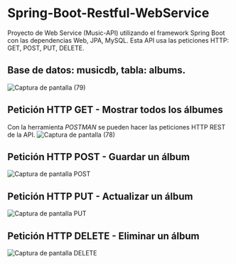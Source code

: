 # Spring-Boot-Restful-WebService
Proyecto de Web Service (Music-API) utilizando el framework Spring Boot con las dependencias Web, JPA, MySQL. Esta API usa las peticiones HTTP: GET, POST, PUT, DELETE.


## Base de datos: musicdb, tabla: albums.
![Captura de pantalla (79)](https://user-images.githubusercontent.com/76266019/117211829-1fdf0380-adbf-11eb-939f-f13438b0aa21.png)

## Petición HTTP GET - Mostrar todos los álbumes
Con la herramienta *POSTMAN* se pueden hacer las peticiones HTTP REST de la API.
![Captura de pantalla (78)](https://user-images.githubusercontent.com/76266019/117212197-a85da400-adbf-11eb-886f-866dd2af9079.png)

## Petición HTTP POST - Guardar un álbum
![Captura de pantalla POST](https://user-images.githubusercontent.com/76266019/117214651-ced10e80-adc2-11eb-8fab-972cd65c6507.png)

## Petición HTTP PUT - Actualizar un álbum
![Captura de pantalla PUT](https://user-images.githubusercontent.com/76266019/117215071-561e8200-adc3-11eb-8966-b385969da0fc.png)

## Petición HTTP DELETE - Eliminar un álbum
![Captura de pantalla DELETE](https://user-images.githubusercontent.com/76266019/117216051-c7ab0000-adc4-11eb-9296-8028687ca42c.png)
